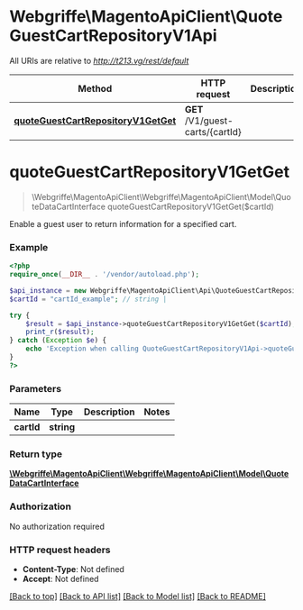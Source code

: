 # Webgriffe\MagentoApiClient\QuoteGuestCartRepositoryV1Api

All URIs are relative to *http://t213.vg/rest/default*

Method | HTTP request | Description
------------- | ------------- | -------------
[**quoteGuestCartRepositoryV1GetGet**](QuoteGuestCartRepositoryV1Api.md#quoteGuestCartRepositoryV1GetGet) | **GET** /V1/guest-carts/{cartId} | 


# **quoteGuestCartRepositoryV1GetGet**
> \Webgriffe\MagentoApiClient\Webgriffe\MagentoApiClient\Model\QuoteDataCartInterface quoteGuestCartRepositoryV1GetGet($cartId)



Enable a guest user to return information for a specified cart.

### Example
```php
<?php
require_once(__DIR__ . '/vendor/autoload.php');

$api_instance = new Webgriffe\MagentoApiClient\Api\QuoteGuestCartRepositoryV1Api();
$cartId = "cartId_example"; // string | 

try {
    $result = $api_instance->quoteGuestCartRepositoryV1GetGet($cartId);
    print_r($result);
} catch (Exception $e) {
    echo 'Exception when calling QuoteGuestCartRepositoryV1Api->quoteGuestCartRepositoryV1GetGet: ', $e->getMessage(), PHP_EOL;
}
?>
```

### Parameters

Name | Type | Description  | Notes
------------- | ------------- | ------------- | -------------
 **cartId** | **string**|  |

### Return type

[**\Webgriffe\MagentoApiClient\Webgriffe\MagentoApiClient\Model\QuoteDataCartInterface**](../Model/QuoteDataCartInterface.md)

### Authorization

No authorization required

### HTTP request headers

 - **Content-Type**: Not defined
 - **Accept**: Not defined

[[Back to top]](#) [[Back to API list]](../../README.md#documentation-for-api-endpoints) [[Back to Model list]](../../README.md#documentation-for-models) [[Back to README]](../../README.md)

